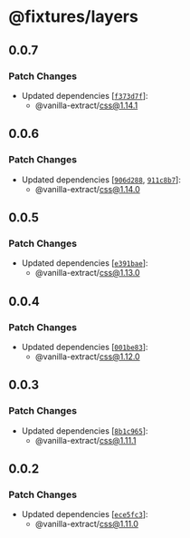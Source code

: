 # @fixtures/layers

## 0.0.7

### Patch Changes

- Updated dependencies [[`f373d7f`](https://github.com/vanilla-extract-css/vanilla-extract/commit/f373d7f6b59f43236dc713e1b421ef4631f392c0)]:
  - @vanilla-extract/css@1.14.1

## 0.0.6

### Patch Changes

- Updated dependencies [[`906d288`](https://github.com/vanilla-extract-css/vanilla-extract/commit/906d28881d2c3cc1f5a49f00b8b697df66a5baa4), [`911c8b7`](https://github.com/vanilla-extract-css/vanilla-extract/commit/911c8b7b95b1164d2ad5fbf555209df9e8b3ad99)]:
  - @vanilla-extract/css@1.14.0

## 0.0.5

### Patch Changes

- Updated dependencies [[`e391bae`](https://github.com/vanilla-extract-css/vanilla-extract/commit/e391baec32463c60503f631ace578a71952f8180)]:
  - @vanilla-extract/css@1.13.0

## 0.0.4

### Patch Changes

- Updated dependencies [[`001be83`](https://github.com/vanilla-extract-css/vanilla-extract/commit/001be8338a869f41acf19091707a2e097fd80de3)]:
  - @vanilla-extract/css@1.12.0

## 0.0.3

### Patch Changes

- Updated dependencies [[`8b1c965`](https://github.com/vanilla-extract-css/vanilla-extract/commit/8b1c9651112edd9fa294e8ffbb8c873c6ab18cc7)]:
  - @vanilla-extract/css@1.11.1

## 0.0.2

### Patch Changes

- Updated dependencies [[`ece5fc3`](https://github.com/vanilla-extract-css/vanilla-extract/commit/ece5fc3130020aa2fdde5b0075b17695bb082b01)]:
  - @vanilla-extract/css@1.11.0
